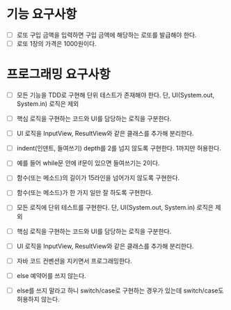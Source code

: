 # 기능 요구사항
-[ ] 로또 구입 금액을 입력하면 구입 금액에 해당하는 로또를 발급해야 한다.
-[ ] 로또 1장의 가격은 1000원이다.

# 프로그래밍 요구사항
-[ ] 모든 기능을 TDD로 구현해 단위 테스트가 존재해야 한다. 단, UI(System.out, System.in) 로직은 제외
-[ ] 핵심 로직을 구현하는 코드와 UI를 담당하는 로직을 구분한다.
-[ ] UI 로직을 InputView, ResultView와 같은 클래스를 추가해 분리한다.
-[ ] indent(인덴트, 들여쓰기) depth를 2를 넘지 않도록 구현한다. 1까지만 허용한다.
-[ ] 예를 들어 while문 안에 if문이 있으면 들여쓰기는 2이다.
-[ ] 함수(또는 메소드)의 길이가 15라인을 넘어가지 않도록 구현한다.
-[ ] 함수(또는 메소드)가 한 가지 일만 잘 하도록 구현한다.
-[ ] 모든 로직에 단위 테스트를 구현한다. 단, UI(System.out, System.in) 로직은 제외
-[ ] 핵심 로직을 구현하는 코드와 UI를 담당하는 로직을 구분한다.
-[ ] UI 로직을 InputView, ResultView와 같은 클래스를 추가해 분리한다.
-[ ] 자바 코드 컨벤션을 지키면서 프로그래밍한다.
-[ ] else 예약어를 쓰지 않는다.
-[ ] else를 쓰지 말라고 하니 switch/case로 구현하는 경우가 있는데 switch/case도 허용하지 않는다.

